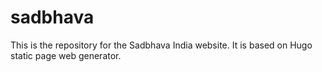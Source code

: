 # sadbhava

This is the repository for the Sadbhava India website. It is based on Hugo static page web generator. 
